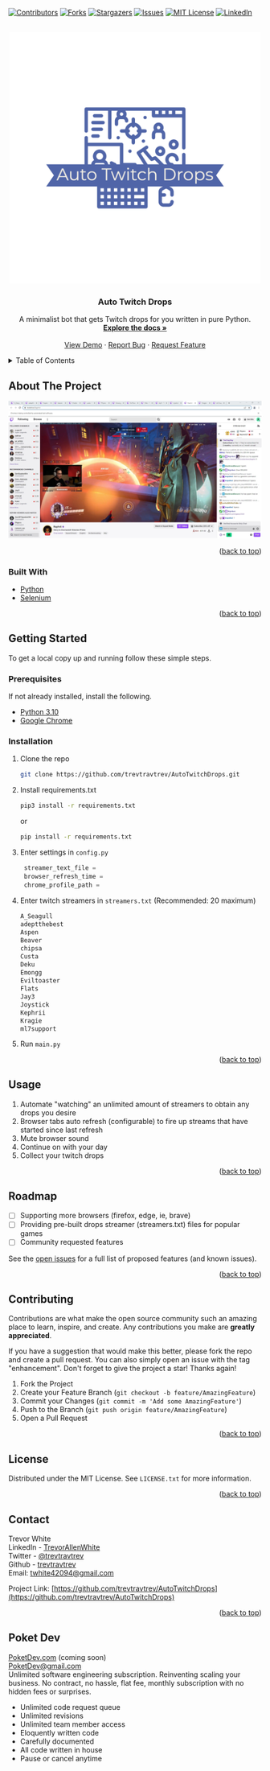 <div id="top"></div>
<!--
*** Thanks for checking out the Best-README-Template. If you have a suggestion
*** that would make this better, please fork the repo and create a pull request
*** or simply open an issue with the tag "enhancement".
*** Don't forget to give the project a star!
*** Thanks again! Now go create something AMAZING! :D
-->



<!-- PROJECT SHIELDS -->
<!--
*** I'm using markdown "reference style" links for readability.
*** Reference links are enclosed in brackets [ ] instead of parentheses ( ).
*** See the bottom of this document for the declaration of the reference variables
*** for contributors-url, forks-url, etc. This is an optional, concise syntax you may use.
*** https://www.markdownguide.org/basic-syntax/#reference-style-links
-->
[![Contributors][contributors-shield]][contributors-url]
[![Forks][forks-shield]][forks-url]
[![Stargazers][stars-shield]][stars-url]
[![Issues][issues-shield]][issues-url]
[![MIT License][license-shield]][license-url]
[![LinkedIn][linkedin-shield]][linkedin-url]



<!-- PROJECT LOGO -->
<br />
<div align="center">
  <a href="https://github.com/trevtravtrev/AutoTwitchDrops">
    <img src="images/logo.png" alt="Logo" width="500" height="500">
  </a>

<h3 align="center">Auto Twitch Drops</h3>

  <p align="center">
    A minimalist bot that gets Twitch drops for you written in pure Python.
    <br />
    <a href="https://github.com/trevtravtrev/AutoTwitchDrops"><strong>Explore the docs »</strong></a>
    <br />
    <br />
    <a href="https://github.com/trevtravtrev/AutoTwitchDrops">View Demo</a>
    ·
    <a href="https://github.com/trevtravtrev/AutoTwitchDrops/issues">Report Bug</a>
    ·
    <a href="https://github.com/trevtravtrev/AutoTwitchDrops/issues">Request Feature</a>
  </p>
</div>



<!-- TABLE OF CONTENTS -->
<details>
  <summary>Table of Contents</summary>
  <ol>
    <li>
      <a href="#about-the-project">About The Project</a>
      <ul>
        <li><a href="#built-with">Built With</a></li>
      </ul>
    </li>
    <li>
      <a href="#getting-started">Getting Started</a>
      <ul>
        <li><a href="#prerequisites">Prerequisites</a></li>
        <li><a href="#installation">Installation</a></li>
      </ul>
    </li>
    <li><a href="#usage">Usage</a></li>
    <li><a href="#roadmap">Roadmap</a></li>
    <li><a href="#contributing">Contributing</a></li>
    <li><a href="#license">License</a></li>
    <li><a href="#contact">Contact</a></li>
    <li><a href="#PoketDev">PoketDev (Unlimited Software Engineering Subscription)</a></li>
  </ol>
</details>



<!-- ABOUT THE PROJECT -->
## About The Project

[![Product Name Screen Shot][product-screenshot]](https://github.com/trevtravtrev/AutoTwitchDrops)


<p align="right">(<a href="#top">back to top</a>)</p>



### Built With

* [Python](https://www.python.org/)
* [Selenium](https://selenium-python.readthedocs.io/)

<p align="right">(<a href="#top">back to top</a>)</p>



<!-- GETTING STARTED -->
## Getting Started

To get a local copy up and running follow these simple steps.

### Prerequisites

If not already installed, install the following.
* [Python 3.10](https://www.python.org/downloads/)
* [Google Chrome](https://www.google.com/chrome/)


### Installation

1. Clone the repo
    ```sh
   git clone https://github.com/trevtravtrev/AutoTwitchDrops.git
    ```
2. Install requirements.txt
    ```sh
   pip3 install -r requirements.txt
    ```
   or
    ```sh
   pip install -r requirements.txt
    ```
3. Enter settings in `config.py`
   ```py
    streamer_text_file =
    browser_refresh_time =
    chrome_profile_path =
   ```
4. Enter twitch streamers in `streamers.txt` (Recommended: 20 maximum)
    ```
    A_Seagull
    adeptthebest
    Aspen
    Beaver
    chipsa
    Custa
    Deku
    Emongg
    Eviltoaster
    Flats
    Jay3
    Joystick
    Kephrii
    Kragie
    ml7support
    ```
5. Run `main.py`


<p align="right">(<a href="#top">back to top</a>)</p>

<!-- USAGE EXAMPLES -->
## Usage
1) Automate "watching" an unlimited amount of streamers to obtain any drops you desire
2) Browser tabs auto refresh (configurable) to fire up streams that have started since last refresh
3) Mute browser sound
4) Continue on with your day
5) Collect your twitch drops


<p align="right">(<a href="#top">back to top</a>)</p>

<!-- ROADMAP -->
## Roadmap

- [ ] Supporting more browsers (firefox, edge, ie, brave)
- [ ] Providing pre-built drops streamer (streamers.txt) files for popular games
- [ ] Community requested features

See the [open issues](https://github.com/trevtravtrev/AutoTwitchDrops/issues) for a full list of proposed features (and known issues).

<p align="right">(<a href="#top">back to top</a>)</p>



<!-- CONTRIBUTING -->
## Contributing

Contributions are what make the open source community such an amazing place to learn, inspire, and create. Any contributions you make are **greatly appreciated**.

If you have a suggestion that would make this better, please fork the repo and create a pull request. You can also simply open an issue with the tag "enhancement".
Don't forget to give the project a star! Thanks again!

1. Fork the Project
2. Create your Feature Branch (`git checkout -b feature/AmazingFeature`)
3. Commit your Changes (`git commit -m 'Add some AmazingFeature'`)
4. Push to the Branch (`git push origin feature/AmazingFeature`)
5. Open a Pull Request

<p align="right">(<a href="#top">back to top</a>)</p>



<!-- LICENSE -->
## License

Distributed under the MIT License. See `LICENSE.txt` for more information.

<p align="right">(<a href="#top">back to top</a>)</p>



<!-- CONTACT -->
## Contact

Trevor White  
LinkedIn - [TrevorAllenWhite][linkedin-url]  
Twitter - [@trevtravtrev](https://twitter.com/trevtravtrev)  
Github - [trevtravtrev](https://github.com/trevtravtrev)  
Email: twhite42094@gmail.com  

Project Link: [https://github.com/trevtravtrev/AutoTwitchDrops](https://github.com/trevtravtrev/AutoTwitchDrops)

<p align="right">(<a href="#top">back to top</a>)</p>




<!-- POKET DEV -->
## Poket Dev
[PoketDev.com](https://www.PoketDev.com) (coming soon)  
PoketDev@gmail.com  
Unlimited software engineering subscription. Reinventing scaling your business. No contract, no hassle, flat fee, monthly subscription with no hidden fees or surprises.
* Unlimited code request queue
* Unlimited revisions
* Unlimited team member access
* Eloquently written code
* Carefully documented
* All code written in house
* Pause or cancel anytime



<!-- MARKDOWN LINKS & IMAGES -->
<!-- https://www.markdownguide.org/basic-syntax/#reference-style-links -->
[contributors-shield]: https://img.shields.io/github/contributors/trevtravtrev/AutoTwitchDrops.svg?style=for-the-badge&logo=appveyor
[contributors-url]: https://github.com/trevtravtrev/AutoTwitchDrops/graphs/contributors
[forks-shield]: https://img.shields.io/github/forks/trevtravtrev/AutoTwitchDrops.svg?style=for-the-badge&logo=appveyor
[forks-url]: https://github.com/trevtravtrev/AutoTwitchDrops/network/members
[stars-shield]: https://img.shields.io/github/stars/trevtravtrev/AutoTwitchDrops.svg?style=for-the-badge&logo=appveyor
[stars-url]: https://github.com/trevtravtrev/AutoTwitchDrops/stargazers
[issues-shield]: https://img.shields.io/github/issues/trevtravtrev/AutoTwitchDrops.svg?style=for-the-badge&logo=appveyor
[issues-url]: https://github.com/trevtravtrev/AutoTwitchDrops/issues
[license-shield]: https://img.shields.io/github/license/trevtravtrev/AutoTwitchDrops.svg?style=for-the-badge&logo=appveyor
[license-url]: https://github.com/trevtravtrev/AutoTwitchDrops/blob/main/LICENSE
[linkedin-shield]: https://img.shields.io/badge/-LinkedIn-black.svg?style=for-the-badge&logo=linkedin&colorB=555
[linkedin-url]: https://linkedin.com/in/trevorallenwhite
[product-screenshot]: images/screenshot.png
